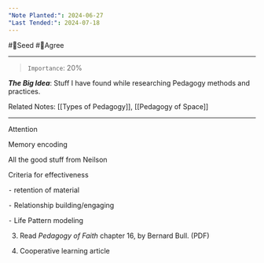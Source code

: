 ```yaml
---
"Note Planted:": 2024-06-27
"Last Tended:": 2024-07-18
---
```

#🌱Seed  #🙂Agree
****
>`Importance`: 20%
 
***The Big Idea***: Stuff I have found while researching Pedagogy methods and practices.

Related Notes: [[Types of Pedagogy]], [[Pedagogy of Space]]

* * *

Attention

  

Memory encoding

  

All the good stuff from Neilson

  

Criteria for effectiveness

⁃ retention of material

⁃ Relationship building/engaging

⁃ Life Pattern modeling

3. Read *Pedagogy of Faith* chapter 16, by Bernard Bull. (PDF)

4. Cooperative learning article